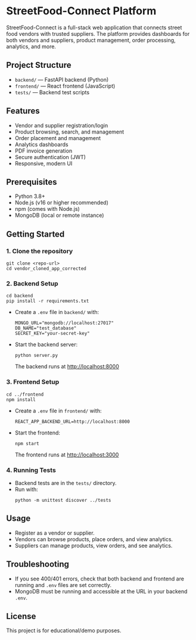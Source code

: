 # StreetFood-Connect Platform

StreetFood-Connect is a full-stack web application that connects street food vendors with trusted suppliers. The platform provides dashboards for both vendors and suppliers, product management, order processing, analytics, and more.

## Project Structure

- `backend/` — FastAPI backend (Python)
- `frontend/` — React frontend (JavaScript)
- `tests/` — Backend test scripts

## Features
- Vendor and supplier registration/login
- Product browsing, search, and management
- Order placement and management
- Analytics dashboards
- PDF invoice generation
- Secure authentication (JWT)
- Responsive, modern UI

## Prerequisites
- Python 3.8+
- Node.js (v16 or higher recommended)
- npm (comes with Node.js)
- MongoDB (local or remote instance)

## Getting Started

### 1. Clone the repository

```
git clone <repo-url>
cd vendor_cloned_app_corrected
```

### 2. Backend Setup

```
cd backend
pip install -r requirements.txt
```

- Create a `.env` file in `backend/` with:
  ```
  MONGO_URL="mongodb://localhost:27017"
  DB_NAME="test_database"
  SECRET_KEY="your-secret-key"
  ```
- Start the backend server:
  ```
  python server.py
  ```
  The backend runs at [http://localhost:8000](http://localhost:8000)

### 3. Frontend Setup

```
cd ../frontend
npm install
```
- Create a `.env` file in `frontend/` with:
  ```
  REACT_APP_BACKEND_URL=http://localhost:8000
  ```
- Start the frontend:
  ```
  npm start
  ```
  The frontend runs at [http://localhost:3000](http://localhost:3000)

### 4. Running Tests
- Backend tests are in the `tests/` directory.
- Run with:
  ```
  python -m unittest discover ../tests
  ```

## Usage
- Register as a vendor or supplier.
- Vendors can browse products, place orders, and view analytics.
- Suppliers can manage products, view orders, and see analytics.

## Troubleshooting
- If you see 400/401 errors, check that both backend and frontend are running and `.env` files are set correctly.
- MongoDB must be running and accessible at the URL in your backend `.env`.

## License
This project is for educational/demo purposes.
